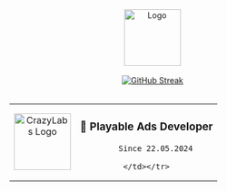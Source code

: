 <div align="center">
  <img src="https://i.giphy.com/media/7Z49eulwv4aGY35RaD/giphy.webp" width="100" alt="Logo" />
  <br><br>
  <a href="https://git.io/streak-stats">
    <img src="http://github-readme-streak-stats.herokuapp.com/?user=MladenovaKristina&theme=transparent&background=rgba(255,0,0,0)" alt="GitHub Streak" />
  </a>
  <br><br>
  <table style="text-align:center; vertical-align:middle;border: none;">
    <tr>
      <td>
        <a href="https://www.crazylabs.com/">
          <img src="https://www.crazylabs.com/lp/crazy-summer-challenge/media/shrimpy.png" width="100" alt="CrazyLabs Logo" />
        </a>
      </td>
      <td>
        
### :dizzy: Playable Ads Developer
        Since 22.05.2024
        
    </td></tr>
  </table>
  <br>
  <br>
</div>
